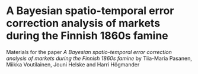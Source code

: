 # A Bayesian spatio-temporal error correction analysis of markets during the Finnish 1860s famine

Materials for the paper _A Bayesian spatio-temporal error correction analysis of markets during the Finnish 1860s famine_ by Tiia-Maria Pasanen, Miikka Voutilainen, Jouni Helske and Harri Högmander
